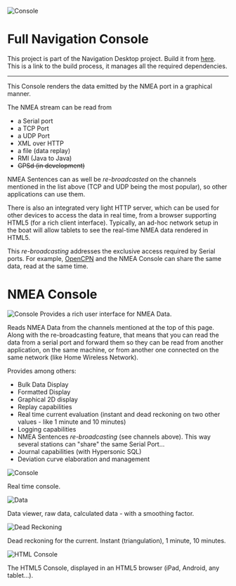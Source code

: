 ![Console](./navigation.jpg "Navigation Console")
# Full Navigation Console 
This project is part of the Navigation Desktop project. Build it from [here](https://github.com/OlivierLD/oliv-soft-project-builder). This is a link to the build process, it manages all the required dependencies.

----

This Console renders the data emitted by the NMEA port in a graphical manner.

The NMEA stream can be read from
  * a Serial port
  * a TCP Port
  * a UDP Port
  * XML over HTTP
  * a file (data replay)
  * RMI (Java to Java)
  * ~~GPSd (in development)~~
  
NMEA Sentences can as well be _re-broadcasted_ on the channels mentioned in the list above (TCP and UDP being the most popular), so other applications can use them.

There is also an integrated very light HTTP server, which can be used for other devices to access the data in real time, from a browser supporting HTML5 (for a rich client interface). Typically, an ad-hoc network setup in the boat will allow tablets to see the real-time NMEA data rendered in HTML5.

This _re-broadcasting_ addresses the exclusive access required by Serial ports. For example, [OpenCPN](http://opencpn.org) and the NMEA Console can share the same data, read at the same time.

# NMEA Console
![Console](http://donpedro.lediouris.net/software/img/console.png)
Provides a rich user interface for NMEA Data.

Reads NMEA Data from the channels mentioned at the top of this page. Along with the re-broadcasting feature, that means that you can read the data from a serial port and forward them so they can be read from another application, on the same machine, or from another one connected on the same network (like Home Wireless Network).

Provides among others:
 * Bulk Data Display
 * Formatted Display
 * Graphical 2D display
 * Replay capabilities
 * Real time current evaluation (instant and dead reckoning on two other values - like 1 minute and 10 minutes)
 * Logging capabilities
 * NMEA Sentences _re-broadcasting_ (see channels above). This way several stations can "share" the same Serial Port...
 * Journal capabilities (with Hypersonic SQL)
 * Deviation curve elaboration and management

![Console](http://donpedro.lediouris.net/software/img/console.png)

Real time console.

![Data](http://donpedro.lediouris.net/software/img/data.png)

Data viewer, raw data, calculated data - with a smoothing factor.

![Dead Reckoning](http://donpedro.lediouris.net/software/img/dr.png)

Dead reckoning for the current. Instant (triangulation), 1 minute, 10 minutes.

![HTML Console](http://donpedro.lediouris.net/software/img/html5.png)

The HTML5 Console, displayed in an HTML5 browser (iPad, Android, any tablet...).

